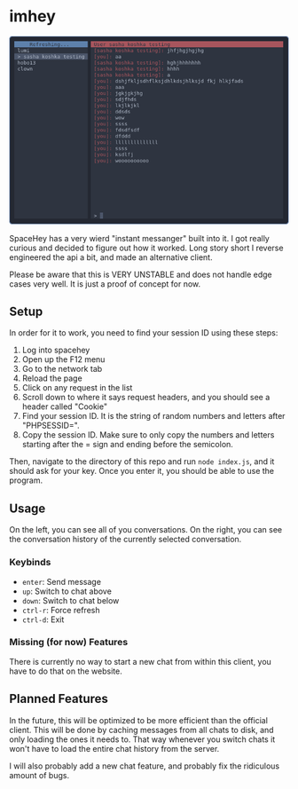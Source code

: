 # imhey

![imhey screenshot](preview.png)

SpaceHey has a very wierd "instant messanger" built into it. I got really
curious and decided to figure out how it worked. Long story short I reverse
engineered the api a bit, and made an alternative client.

Please be aware that this is VERY UNSTABLE and does not handle edge cases very
well. It is just a proof of concept for now.

## Setup

In order for it to work, you need to find your session ID using these steps:

1. Log into spacehey
2. Open up the F12 menu
3. Go to the network tab
4. Reload the page
5. Click on any request in the list
6. Scroll down to where it says request headers, and you should see a header
   called "Cookie"
7. Find your session ID. It is the string of random numbers and letters after
   "PHPSESSID=".
8. Copy the session ID. Make sure to only copy the numbers and letters starting
   after the = sign and ending before the semicolon.

Then, navigate to the directory of this repo and run `node index.js`, and it
should ask for your key. Once you enter it, you should be able to use the
program. 

## Usage

On the left, you can see all of you conversations. On the right, you can see the
conversation history of the currently selected conversation.

### Keybinds

- `enter`: Send message
- `up`: Switch to chat above
- `down`: Switch to chat below
- `ctrl-r`: Force refresh
- `ctrl-d`: Exit

### Missing (for now) Features

There is currently no way to start a new chat from within this client, you have
to do that on the website.

## Planned Features

In the future, this will be optimized to be more efficient than the official
client. This will be done by caching messages from all chats to disk, and only
loading the ones it needs to. That way whenever you switch chats it won't have
to load the entire chat history from the server.

I will also probably add a new chat feature, and probably fix the ridiculous
amount of bugs.
